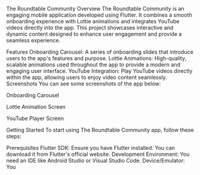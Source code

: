 The Roundtable Community
Overview
The Roundtable Community is an engaging mobile application developed using Flutter. It combines a smooth onboarding experience with Lottie animations and integrates YouTube videos directly into the app. This project showcases interactive and dynamic content designed to enhance user engagement and provide a seamless experience.

Features
Onboarding Carousel: A series of onboarding slides that introduce users to the app's features and purpose.
Lottie Animations: High-quality, scalable animations used throughout the app to provide a modern and engaging user interface.
YouTube Integration: Play YouTube videos directly within the app, allowing users to enjoy video content seamlessly.
Screenshots
You can see some screenshots of the app below:

Onboarding Carousel

Lottie Animation Screen

YouTube Player Screen

Getting Started
To start using The Roundtable Community app, follow these steps:

Prerequisites
Flutter SDK: Ensure you have Flutter installed. You can download it from Flutter's official website.
Development Environment: You need an IDE like Android Studio or Visual Studio Code.
Device/Emulator: You 
